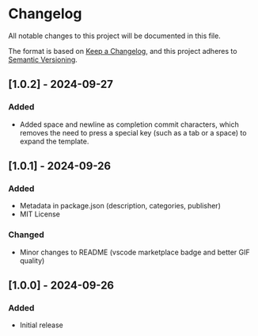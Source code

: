 # Changelog

All notable changes to this project will be documented in this file.

The format is based on [Keep a Changelog](https://keepachangelog.com/en/1.1.0/),
and this project adheres to [Semantic Versioning](https://semver.org/spec/v2.0.0.html).

## [1.0.2] - 2024-09-27

### Added

- Added space and newline as completion commit characters, which removes the need to press a special key (such as a tab or a space) to expand the template.

## [1.0.1] - 2024-09-26

### Added

- Metadata in package.json (description, categories, publisher)
- MIT License

### Changed
- Minor changes to README (vscode marketplace badge and better GIF quality)

## [1.0.0] - 2024-09-26

### Added

- Initial release